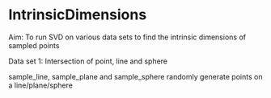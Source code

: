 # IntrinsicDimensions

Aim: To run SVD on various data sets to find the intrinsic dimensions of sampled points

Data set 1: Intersection of point, line and sphere

sample_line, sample_plane and sample_sphere randomly generate points on a line/plane/sphere 
